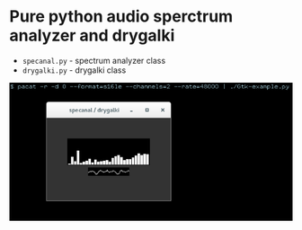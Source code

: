 # Pure python audio sperctrum analyzer and drygalki

- `specanal.py` - spectrum analyzer class
- `drygalki.py` - drygalki class

![Example](Gtk-example.png?raw=true "Gtk-example.py")
